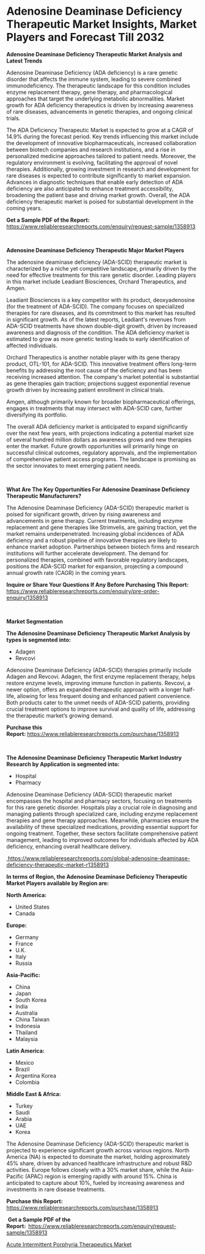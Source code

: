 <p><h1>Adenosine Deaminase Deficiency Therapeutic Market Insights, Market Players and Forecast Till 2032</h1></p><p><strong>Adenosine Deaminase Deficiency Therapeutic Market Analysis and Latest Trends</strong></p>
<p><p>Adenosine Deaminase Deficiency (ADA deficiency) is a rare genetic disorder that affects the immune system, leading to severe combined immunodeficiency. The therapeutic landscape for this condition includes enzyme replacement therapy, gene therapy, and pharmacological approaches that target the underlying metabolic abnormalities. Market growth for ADA deficiency therapeutics is driven by increasing awareness of rare diseases, advancements in genetic therapies, and ongoing clinical trials.</p><p>The ADA Deficiency Therapeutic Market is expected to grow at a CAGR of 14.9% during the forecast period. Key trends influencing this market include the development of innovative biopharmaceuticals, increased collaboration between biotech companies and research institutions, and a rise in personalized medicine approaches tailored to patient needs. Moreover, the regulatory environment is evolving, facilitating the approval of novel therapies. Additionally, growing investment in research and development for rare diseases is expected to contribute significantly to market expansion. Advances in diagnostic techniques that enable early detection of ADA deficiency are also anticipated to enhance treatment accessibility, broadening the patient base and driving market growth. Overall, the ADA deficiency therapeutic market is poised for substantial development in the coming years.</p></p>
<p><strong>Get a Sample PDF of the Report:&nbsp;</strong> <a href="https://www.reliableresearchreports.com/enquiry/request-sample/1358913?utm_campaign=2646&utm_medium=2&utm_source=Github&utm_content=ia&utm_term=22032025&utm_id=adenosine-deaminase-deficiency-therapeutic">https://www.reliableresearchreports.com/enquiry/request-sample/1358913</a></p>
<p>&nbsp;</p>
<p><strong>Adenosine Deaminase Deficiency Therapeutic Major Market Players</strong></p>
<p><p>The adenosine deaminase deficiency (ADA-SCID) therapeutic market is characterized by a niche yet competitive landscape, primarily driven by the need for effective treatments for this rare genetic disorder. Leading players in this market include Leadiant Biosciences, Orchard Therapeutics, and Amgen.</p><p>Leadiant Biosciences is a key competitor with its product, deoxyadenosine (for the treatment of ADA-SCID). The company focuses on specialized therapies for rare diseases, and its commitment to this market has resulted in significant growth. As of the latest reports, Leadiant's revenues from ADA-SCID treatments have shown double-digit growth, driven by increased awareness and diagnosis of the condition. The ADA deficiency market is estimated to grow as more genetic testing leads to early identification of affected individuals.</p><p>Orchard Therapeutics is another notable player with its gene therapy product, OTL-101, for ADA-SCID. This innovative treatment offers long-term benefits by addressing the root cause of the deficiency and has been receiving increased attention. The company's market potential is substantial as gene therapies gain traction; projections suggest exponential revenue growth driven by increasing patient enrollment in clinical trials.</p><p>Amgen, although primarily known for broader biopharmaceutical offerings, engages in treatments that may intersect with ADA-SCID care, further diversifying its portfolio.</p><p>The overall ADA deficiency market is anticipated to expand significantly over the next few years, with projections indicating a potential market size of several hundred million dollars as awareness grows and new therapies enter the market. Future growth opportunities will primarily hinge on successful clinical outcomes, regulatory approvals, and the implementation of comprehensive patient access programs. The landscape is promising as the sector innovates to meet emerging patient needs.</p></p>
<p>&nbsp;</p>
<p><strong>What Are The Key Opportunities For Adenosine Deaminase Deficiency Therapeutic Manufacturers?</strong></p>
<p><p>The Adenosine Deaminase Deficiency (ADA-SCID) therapeutic market is poised for significant growth, driven by rising awareness and advancements in gene therapy. Current treatments, including enzyme replacement and gene therapies like Strimvelis, are gaining traction, yet the market remains underpenetrated. Increasing global incidences of ADA deficiency and a robust pipeline of innovative therapies are likely to enhance market adoption. Partnerships between biotech firms and research institutions will further accelerate development. The demand for personalized therapies, combined with favorable regulatory landscapes, positions the ADA-SCID market for expansion, projecting a compound annual growth rate (CAGR) in the coming years.</p></p>
<p><strong>Inquire or Share Your Questions If Any Before Purchasing This Report:</strong> <a href="https://www.reliableresearchreports.com/enquiry/pre-order-enquiry/1358913?utm_campaign=2646&utm_medium=2&utm_source=Github&utm_content=ia&utm_term=22032025&utm_id=adenosine-deaminase-deficiency-therapeutic">https://www.reliableresearchreports.com/enquiry/pre-order-enquiry/1358913</a></p>
<p>&nbsp;</p>
<p><strong>Market Segmentation</strong></p>
<p><strong>The Adenosine Deaminase Deficiency Therapeutic Market Analysis by types is segmented into:</strong></p>
<p><ul><li>Adagen</li><li>Revcovi</li></ul></p>
<p><p>Adenosine Deaminase Deficiency (ADA-SCID) therapies primarily include Adagen and Revcovi. Adagen, the first enzyme replacement therapy, helps restore enzyme levels, improving immune function in patients. Revcovi, a newer option, offers an expanded therapeutic approach with a longer half-life, allowing for less frequent dosing and enhanced patient convenience. Both products cater to the unmet needs of ADA-SCID patients, providing crucial treatment options to improve survival and quality of life, addressing the therapeutic market’s growing demand.</p></p>
<p><strong>Purchase this Report:&nbsp;</strong><a href="https://www.reliableresearchreports.com/purchase/1358913?utm_campaign=2646&utm_medium=2&utm_source=Github&utm_content=ia&utm_term=22032025&utm_id=adenosine-deaminase-deficiency-therapeutic">https://www.reliableresearchreports.com/purchase/1358913</a></p>
<p>&nbsp;</p>
<p><strong>The Adenosine Deaminase Deficiency Therapeutic Market Industry Research by Application is segmented into:</strong></p>
<p><ul><li>Hospital</li><li>Pharmacy</li></ul></p>
<p><p>Adenosine Deaminase Deficiency (ADA-SCID) therapeutic market encompasses the hospital and pharmacy sectors, focusing on treatments for this rare genetic disorder. Hospitals play a crucial role in diagnosing and managing patients through specialized care, including enzyme replacement therapies and gene therapy approaches. Meanwhile, pharmacies ensure the availability of these specialized medications, providing essential support for ongoing treatment. Together, these sectors facilitate comprehensive patient management, leading to improved outcomes for individuals affected by ADA deficiency, enhancing overall healthcare delivery.</p></p>
<p><a href="https://www.reliableresearchreports.com/global-adenosine-deaminase-deficiency-therapeutic-market-r1358913?utm_campaign=2646&utm_medium=2&utm_source=Github&utm_content=ia&utm_term=22032025&utm_id=adenosine-deaminase-deficiency-therapeutic">&nbsp;https://www.reliableresearchreports.com/global-adenosine-deaminase-deficiency-therapeutic-market-r1358913</a></p>
<p><strong>In terms of Region, the Adenosine Deaminase Deficiency Therapeutic Market Players available by Region are:</strong></p>
<p>
    <p> <strong> North America: </strong>
        <ul>
            <li>United States</li>
            <li>Canada</li>
        </ul>
        </p> 
    <p> <strong> Europe: </strong>
        <ul>
            <li>Germany</li>
            <li>France</li>
            <li>U.K.</li>
            <li>Italy</li>
            <li>Russia</li>
        </ul>
        </p> 
    <p> <strong> Asia-Pacific: </strong>
        <ul>
            <li>China</li>
            <li>Japan</li>
            <li>South Korea</li>
            <li>India</li>
            <li>Australia</li>
            <li>China Taiwan</li>
            <li>Indonesia</li>
            <li>Thailand</li>
            <li>Malaysia</li>
        </ul>
        </p> 
    <p> <strong> Latin America: </strong>
        <ul>
            <li>Mexico</li>
            <li>Brazil</li>
            <li>Argentina Korea</li>
            <li>Colombia</li>
        </ul>
        </p> 
    <p> <strong> Middle East & Africa: </strong>
        <ul>
            <li>Turkey</li>
            <li>Saudi</li>
            <li>Arabia</li>
            <li>UAE</li>
            <li>Korea</li>
        </ul>
    </p>
    </p>
<p><p>The Adenosine Deaminase Deficiency (ADA-SCID) therapeutic market is projected to experience significant growth across various regions. North America (NA) is expected to dominate the market, holding approximately 45% share, driven by advanced healthcare infrastructure and robust R&D activities. Europe follows closely with a 30% market share, while the Asia-Pacific (APAC) region is emerging rapidly with around 15%. China is anticipated to capture about 10%, fueled by increasing awareness and investments in rare disease treatments.</p></p>
<p><strong>Purchase this Report: </strong><a href="https://www.reliableresearchreports.com/purchase/1358913?utm_campaign=2646&utm_medium=2&utm_source=Github&utm_content=ia&utm_term=22032025&utm_id=adenosine-deaminase-deficiency-therapeutic">https://www.reliableresearchreports.com/purchase/1358913</a></p>
<p>&nbsp;<strong>Get a Sample PDF of the Report:&nbsp;&nbsp;</strong><a href="https://www.reliableresearchreports.com/enquiry/request-sample/1358913?utm_campaign=2646&utm_medium=2&utm_source=Github&utm_content=ia&utm_term=22032025&utm_id=adenosine-deaminase-deficiency-therapeutic">https://www.reliableresearchreports.com/enquiry/request-sample/1358913</a></p>
<p><strong></strong></p>
<p><p><a href="https://github.com/mathastilley812967/Market-Research-Report-List-1/blob/main/acute-intermittent-porphyria-therapeutics-market.md?utm_campaign=2646&utm_medium=2&utm_source=Github&utm_content=ia&utm_term=22032025&utm_id=adenosine-deaminase-deficiency-therapeutic">Acute Intermittent Porphyria Therapeutics Market</a></p></p>